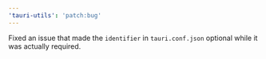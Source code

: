```yaml
---
'tauri-utils': 'patch:bug'
---
```


Fixed an issue that made the `identifier` in `tauri.conf.json` optional while it was actually required.
